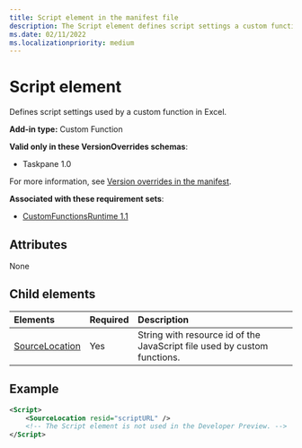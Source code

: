 ```yaml
---
title: Script element in the manifest file
description: The Script element defines script settings a custom function uses in Excel.
ms.date: 02/11/2022
ms.localizationpriority: medium
---
```


# Script element

Defines script settings used by a custom function in Excel.

**Add-in type:** Custom Function

**Valid only in these VersionOverrides schemas**:

- Taskpane 1.0

For more information, see [Version overrides in the manifest](/office/dev/add-ins/develop/add-in-manifests#version-overrides-in-the-manifest).

**Associated with these requirement sets**:

- [CustomFunctionsRuntime 1.1](../requirement-sets/excel/custom-functions-requirement-sets.md)

## Attributes

None

## Child elements

|Elements  |  Required  |  Description  |
|:-----|:-----|:-----|
|  [SourceLocation](customfunctionssourcelocation.md)  |  Yes  | String with resource id of the JavaScript file used by custom functions.|

## Example

```xml
<Script>
    <SourceLocation resid="scriptURL" />
    <!-- The Script element is not used in the Developer Preview. -->
</Script>
```
